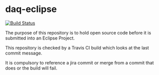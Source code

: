 # daq-eclipse        
[![Build Status](build)](https://travis-ci.org/DiamondLightSource/daq-eclipse)

The purpose of this repository is to hold open source code before it is submitted into an Eclipse Project.

This repository is checked by a Travis CI build which looks at the last commit message.

It is compulsory to reference a jira commit or merge from a commit that does or the build will fail.


